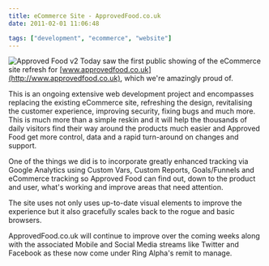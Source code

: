 ```yaml
---
title: eCommerce Site - ApprovedFood.co.uk
date: 2011-02-01 11:06:48

tags: ["development", "ecommerce", "website"]
---
```


![](/assets/ApprovedFood_v2.jpg "Approved Food v2")
Today saw the first public showing of the eCommerce site refresh for
[www.approvedfood.co.uk](http://www.approvedfood.co.uk), which we're amazingly proud of.

This is an ongoing extensive web development project and encompasses
replacing the existing eCommerce site, refreshing the design,
revitalising the customer experience, improving security, fixing bugs
and much more. This is much more than a simple reskin and it will help
the thousands of daily visitors find their way around the products much
easier and Approved Food get more control, data and a rapid turn-around
on changes and support.

One of the things we did is to incorporate greatly enhanced tracking
via Google Analytics using Custom Vars, Custom Reports, Goals/Funnels
and eCommerce tracking so Approved Food can find out, down to the
product and user, what's working and improve areas that need attention.

The site uses not only uses up-to-date visual elements to improve the
experience but it also gracefully scales back to the rogue and basic
browsers.

ApprovedFood.co.uk will continue to improve over the coming weeks along
with the associated Mobile and Social Media streams like Twitter and
Facebook as these now come under Ring Alpha's remit to manage.
